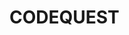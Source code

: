 # CODEQUEST                                                                                                         